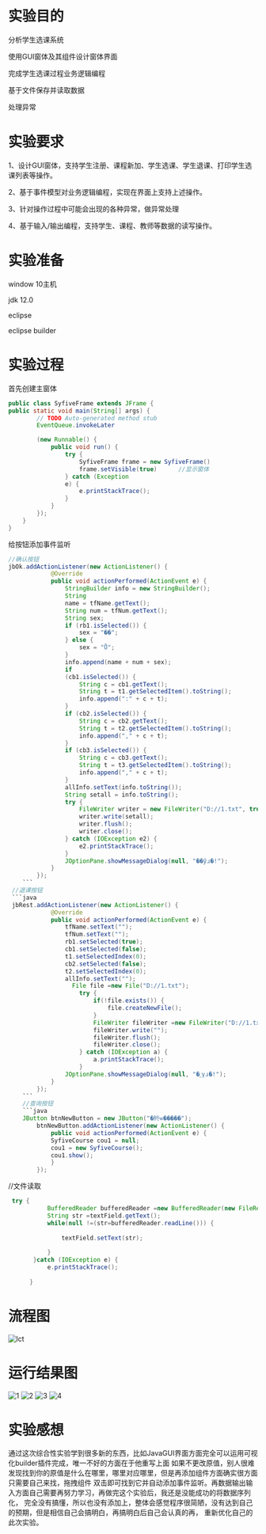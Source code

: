 实验目的
===============================
分析学生选课系统

使用GUI窗体及其组件设计窗体界面

完成学生选课过程业务逻辑编程

基于文件保存并读取数据

处理异常


实验要求
============================
1、设计GUI窗体，支持学生注册、课程新加、学生选课、学生退课、打印学生选课列表等操作。

2、基于事件模型对业务逻辑编程，实现在界面上支持上述操作。

3、针对操作过程中可能会出现的各种异常，做异常处理

4、基于输入/输出编程，支持学生、课程、教师等数据的读写操作。

实验准备
===========================
window 10主机

jdk 12.0

eclipse

eclipse builder

实验过程
================================
首先创建主窗体
```java
public class SyfiveFrame extends JFrame {
public static void main(String[] args) {
		// TODO Auto-generated method stub
		EventQueue.invokeLater

		(new Runnable() {
			public void run() {
				try {
					SyfiveFrame frame = new SyfiveFrame()
					frame.setVisible(true)      //显示窗体
				} catch (Exception
				e) {
					e.printStackTrace();
				}
			}
		});
	}
}
```
给按钮添加事件监听
```java
//确认按钮
jbOk.addActionListener(new ActionListener() {
			@Override
			public void actionPerformed(ActionEvent e) {
				StringBuilder info = new StringBuilder();
				String
				name = tfName.getText();
				String num = tfNum.getText();
				String sex;
				if (rb1.isSelected()) {
					sex = "��";
				} else {
					sex = "Ů";
				}
				info.append(name + num + sex);
				if
				(cb1.isSelected()) {
					String c = cb1.getText();
					String t = t1.getSelectedItem().toString();
					info.append(":" + c + t);
				}
				if (cb2.isSelected()) {	
					String c = cb2.getText();
					String t = t2.getSelectedItem().toString();
					info.append("," + c + t);
				}
				if (cb3.isSelected()) {
					String c = cb3.getText();
					String t = t3.getSelectedItem().toString();
					info.append("," + c + t);
				}
				allInfo.setText(info.toString());
				String setall = info.toString();
		        try {
		        	FileWriter writer = new FileWriter("D://1.txt", true);//文件写入
		        	writer.write(setall);
		        	writer.flush();
		        	writer.close();
		        } catch (IOException e2) {
		            e2.printStackTrace();
		        }
				JOptionPane.showMessageDialog(null, "��ӳɹ�!");
			}
		});
    ```
 //退课按钮
 ```java
 jbRest.addActionListener(new ActionListener() {
			@Override
			public void actionPerformed(ActionEvent e) {
				tfName.setText("");
				tfNum.setText("");
				rb1.setSelected(true);
				cb1.setSelected(false);
				t1.setSelectedIndex(0);
				cb2.setSelected(false);
				t2.setSelectedIndex(0);
				allInfo.setText("");
				  File file =new File("D://1.txt");
			        try {
			            if(!file.exists()) {
			                file.createNewFile();
			            }
			            FileWriter fileWriter =new FileWriter("D://1.txt");
			            fileWriter.write("");
			            fileWriter.flush();
			            fileWriter.close();
			        } catch (IOException a) {
			            a.printStackTrace();
			        }
				JOptionPane.showMessageDialog(null, "�˿γɹ�!");		
			}
		});
    ```
    //查询按钮
    ```java
    JButton btnNewButton = new JButton("�鿴ѡ�����");
		btnNewButton.addActionListener(new ActionListener() {
			public void actionPerformed(ActionEvent e) {
			SyfiveCourse cou1 = null;
			cou1 = new SyfiveCourse();
			cou1.show();
			}
		});
  ```
  //文件读取
 ```java
  try {
            BufferedReader bufferedReader =new BufferedReader(new FileReader("D://1.txt"));
            String str =textField.getText();
            while(null !=(str=bufferedReader.readLine())) {
            	
            	textField.setText(str);
       
            }
        }catch (IOException e) {
            e.printStackTrace();
            	
       }
```
流程图
======================
![lct](https://github.com/djonehss/-5/blob/master/lct.png)

运行结果图
============================
![1](https://github.com/djonehss/-5/blob/master/ck.png)
![2](https://github.com/djonehss/-5/blob/master/tk.png)
![3](https://github.com/djonehss/-5/blob/master/wxxr.png)
![4](https://github.com/djonehss/-5/blob/master/xk.png)

实验感想
==============================
通过这次综合性实验学到很多新的东西，比如JavaGUI界面方面完全可以运用可视化builder插件完成，唯一不好的方面在于他重写上面
如果不更改原值，别人很难发现找到你的原值是什么在哪里，哪里对应哪里，但是再添加组件方面确实很方面只需要自己来找，拖拽组件
双击即可找到它并自动添加事件监听。再数据输出输入方面自己需要再努力学习，再做完这个实验后，我还是没能成功的将数据序列化，
完全没有搞懂，所以也没有添加上，整体会感觉程序很简陋，没有达到自己的预期，但是相信自己会搞明白，再搞明白后自己会认真的再，
重新优化自己的此次实验。
